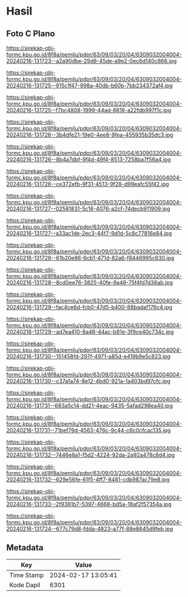 # Hasil

## Foto C Plano

https://sirekap-obj-formc.kpu.go.id/8f8a/pemilu/pdpr/63/09/03/20/04/6309032004004-20240216-131723--a2a90dbe-29d8-45de-a9e2-0ec6d140c866.jpg

https://sirekap-obj-formc.kpu.go.id/8f8a/pemilu/pdpr/63/09/03/20/04/6309032004004-20240216-131725--915c1f47-998a-40db-b60b-7bb234372af4.jpg

https://sirekap-obj-formc.kpu.go.id/8f8a/pemilu/pdpr/63/09/03/20/04/6309032004004-20240216-131725--f7bc4808-1999-44ad-8818-a22fdb997f1c.jpg

https://sirekap-obj-formc.kpu.go.id/8f8a/pemilu/pdpr/63/09/03/20/04/6309032004004-20240216-131726--3b4dfe21-19e0-4ee8-9fea-455935b35dc3.jpg

https://sirekap-obj-formc.kpu.go.id/8f8a/pemilu/pdpr/63/09/03/20/04/6309032004004-20240216-131726--8b4a7dbf-9f4d-49f4-8513-7258ba7f56a4.jpg

https://sirekap-obj-formc.kpu.go.id/8f8a/pemilu/pdpr/63/09/03/20/04/6309032004004-20240216-131726--ce372efb-9f31-4513-9f28-d99eafc55f42.jpg

https://sirekap-obj-formc.kpu.go.id/8f8a/pemilu/pdpr/63/09/03/20/04/6309032004004-20240216-131727--02581831-5c16-4076-a2cf-74decb911909.jpg

https://sirekap-obj-formc.kpu.go.id/8f8a/pemilu/pdpr/63/09/03/20/04/6309032004004-20240216-131727--a33ac1de-2ec3-44f7-9d1d-5c8c77816e84.jpg

https://sirekap-obj-formc.kpu.go.id/8f8a/pemilu/pdpr/63/09/03/20/04/6309032004004-20240216-131728--61b20e86-6cb1-471d-82a6-f8446995c630.jpg

https://sirekap-obj-formc.kpu.go.id/8f8a/pemilu/pdpr/63/09/03/20/04/6309032004004-20240216-131728--8cd0ee76-3825-40fe-9a46-75f4fd7d36ab.jpg

https://sirekap-obj-formc.kpu.go.id/8f8a/pemilu/pdpr/63/09/03/20/04/6309032004004-20240216-131729--fac4ce6d-fcb0-47d5-b400-88badaf176c4.jpg

https://sirekap-obj-formc.kpu.go.id/8f8a/pemilu/pdpr/63/09/03/20/04/6309032004004-20240216-131729--ad7ea410-8a46-44ac-b81e-3f9ce40c734c.jpg

https://sirekap-obj-formc.kpu.go.id/8f8a/pemilu/pdpr/63/09/03/20/04/6309032004004-20240216-131730--151458fd-297f-4971-a85d-e419b9e5c823.jpg

https://sirekap-obj-formc.kpu.go.id/8f8a/pemilu/pdpr/63/09/03/20/04/6309032004004-20240216-131730--c37a1a74-8e12-4bd0-921a-1a403bd97cfc.jpg

https://sirekap-obj-formc.kpu.go.id/8f8a/pemilu/pdpr/63/09/03/20/04/6309032004004-20240216-131731--683a5c14-dd21-4eac-9435-5afad298ea40.jpg

https://sirekap-obj-formc.kpu.go.id/8f8a/pemilu/pdpr/63/09/03/20/04/6309032004004-20240216-131731--71bef79d-4563-476c-9c44-c6c0cfcac135.jpg

https://sirekap-obj-formc.kpu.go.id/8f8a/pemilu/pdpr/63/09/03/20/04/6309032004004-20240216-131732--7446e8a1-f5d2-4224-92da-2a92a478c8d4.jpg

https://sirekap-obj-formc.kpu.go.id/8f8a/pemilu/pdpr/63/09/03/20/04/6309032004004-20240216-131732--629e56fe-61f5-4ff7-8481-cdb987ac79e8.jpg

https://sirekap-obj-formc.kpu.go.id/8f8a/pemilu/pdpr/63/09/03/20/04/6309032004004-20240216-131733--2f9381b7-5397-4668-bd5a-18af2f57354a.jpg

https://sirekap-obj-formc.kpu.go.id/8f8a/pemilu/pdpr/63/09/03/20/04/6309032004004-20240216-131724--677c79d8-fdda-4823-a77f-88e8645d9feb.jpg


## Metadata

| Key        | Value               |
| ---------- | ------------------- |
| Time Stamp | 2024-02-17 13:05:41 |
| Kode Dapil | 6301                |



